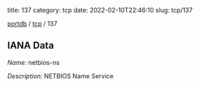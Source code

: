 title: 137
category: tcp
date: 2022-02-10T22:46:10
slug: tcp/137

[portdb](/) / [tcp](/category/tcp.html) / 137


## IANA Data

_Name:_ netbios-ns

_Description:_ NETBIOS Name Service

